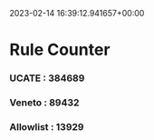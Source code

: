 2023-02-14 16:39:12.941657+00:00
# Rule Counter 
 ### UCATE : 384689

 ### Veneto : 89432

 ### Allowlist : 13929